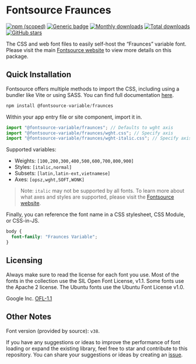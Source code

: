 # Fontsource Fraunces

[![npm (scoped)](https://img.shields.io/npm/v/@fontsource-variable/fraunces?color=brightgreen)](https://www.npmjs.com/package/@fontsource-variable/fraunces) [![Generic badge](https://img.shields.io/badge/fontsource-passing-brightgreen)](https://github.com/fontsource/fontsource) [![Monthly downloads](https://badgen.net/npm/dm/@fontsource-variable/fraunces)](https://github.com/fontsource/fontsource) [![Total downloads](https://badgen.net/npm/dt/@fontsource-variable/fraunces)](https://github.com/fontsource/fontsource) [![GitHub stars](https://img.shields.io/github/stars/fontsource/fontsource.svg?style=social&label=Star)](https://github.com/fontsource/fontsource/stargazers)

The CSS and web font files to easily self-host the “Fraunces” variable font. Please visit the main [Fontsource website](https://fontsource.org/fonts/fraunces) to view more details on this package.

## Quick Installation

Fontsource offers multiple methods to import the CSS, including using a bundler like Vite or using SASS. You can find full documentation [here](https://fontsource.org/docs/getting-started/introduction).

```javascript
npm install @fontsource-variable/fraunces
```

Within your app entry file or site component, import it in.

```javascript
import "@fontsource-variable/fraunces"; // Defaults to wght axis
import "@fontsource-variable/fraunces/wght.css"; // Specify axis
import "@fontsource-variable/fraunces/wght-italic.css"; // Specify axis and style
```

Supported variables:
- Weights: `[100,200,300,400,500,600,700,800,900]`
- Styles: `[italic,normal]`
- Subsets: `[latin,latin-ext,vietnamese]`
- Axes: `[opsz,wght,SOFT,WONK]`

> Note: `italic` may not be supported by all fonts. To learn more about what axes and styles are supported, please visit the [Fontsource website](https://fontsource.org/fonts/fraunces).

Finally, you can reference the font name in a CSS stylesheet, CSS Module, or CSS-in-JS.

```css
body {
  font-family: "Fraunces Variable";
}
```

## Licensing
Always make sure to read the license for each font you use. Most of the fonts in the collection use the SIL Open Font License, v1.1. Some fonts use the Apache 2 license. The Ubuntu fonts use the Ubuntu Font License v1.0.

Google Inc.
[OFL-1.1](http://scripts.sil.org/OFL)

## Other Notes
Font version (provided by source): `v38`.

If you have any suggestions or ideas to improve the performance of font loading or expand the existing library, feel free to star and contribute to this repository. You can share your suggestions or ideas by creating an [issue](https://github.com/fontsource/fontsource/issues).